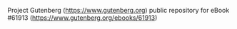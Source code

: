 Project Gutenberg (https://www.gutenberg.org) public repository for
eBook #61913 (https://www.gutenberg.org/ebooks/61913)
